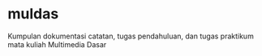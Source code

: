 # muldas
Kumpulan dokumentasi catatan, tugas pendahuluan, dan tugas praktikum mata kuliah Multimedia Dasar
